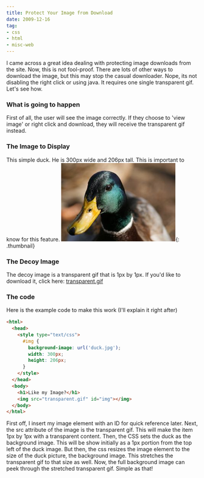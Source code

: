 ```yaml
---
title: Protect Your Image from Download
date: 2009-12-16
tag:
- css
- html
- misc-web
---
```

I came across a great idea dealing with protecting image downloads from the site.  Now, this is not fool-proof.  There are lots of other ways to download the image, but this may stop the casual downloader.  Nope, its not disabling the right click or using java.  It requires one single transparent gif.  Let's see how.

<!--more-->

### What is going to happen

First of all, the user will see the image correctly.  If they choose to 'view image' or right click and download, they will receive the transparent gif instead.

### The Image to Display

This simple duck.  He is 300px wide and 206px tall.  This is important to know for this feature.
[![duck](/uploads/2009//duck.jpg)](/uploads/2009//duck.jpg){: .thumbnail}

### The Decoy Image

The decoy image is a transparent gif that is 1px by 1px.  If you'd like to download it, click here: [transparent.gif](/uploads/2009/transparent.gif)

### The code

Here is the example code to make this work (I'll explain it right after)

```html
<html>
  <head>
    <style type="text/css">
      #img {
        background-image: url('duck.jpg');
        width: 300px;
        height: 206px;
      }
    </style>
  </head>
  <body>
    <h1>Like my Image?</h1>
    <img src="transparent.gif" id="img"></img>
  </body>
</html>
```

First off, I insert my image element with an ID for quick reference later.  Next, the src attribute of the image is the transparent gif.  This will make the item 1px by 1px with a transparent content.  Then, the CSS sets the duck as the background image.  This will be show initially as a 1px portion from the top left of the duck image.  But then, the css resizes the image element to the size of the duck picture, the background image.  This stretches the transparent gif to that size as well.  Now, the full background image can peek through the stretched transparent gif.  Simple as that!
